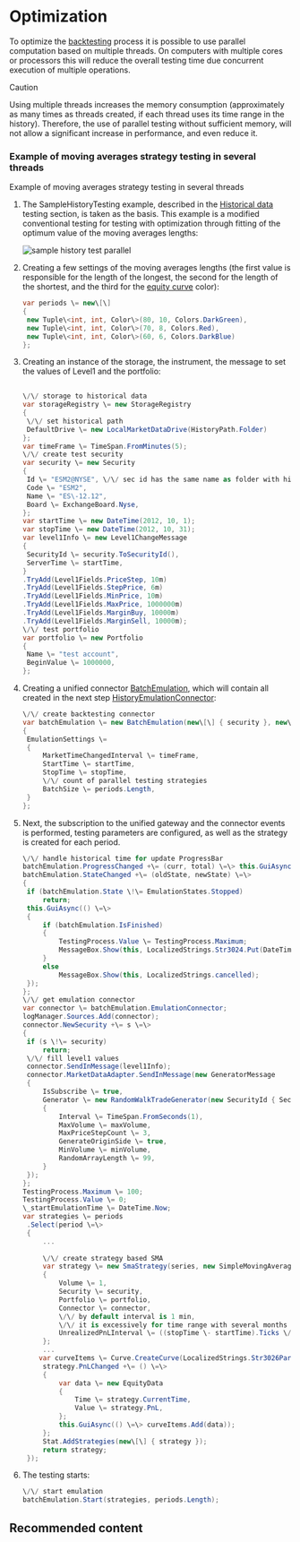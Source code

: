 # Optimization

To optimize the [backtesting](StrategyTestingHistory.md) process it is possible to use parallel computation based on multiple threads. On computers with multiple cores or processors this will reduce the overall testing time due concurrent execution of multiple operations. 

> [!CAUTION]
> Using multiple threads increases the memory consumption (approximately as many times as threads created, if each thread uses its time range in the history). Therefore, the use of parallel testing without sufficient memory, will not allow a significant increase in performance, and even reduce it. 

### Example of moving averages strategy testing in several threads

Example of moving averages strategy testing in several threads

1. The SampleHistoryTesting example, described in the [Historical data](StrategyTestingHistory.md) testing section, is taken as the basis. This example is a modified conventional testing for testing with optimization through fitting of the optimum value of the moving averages lengths: 

   ![sample history test parallel](~/images/sample_history_test_parallel.png)
2. Creating a few settings of the moving averages lengths (the first value is responsible for the length of the longest, the second for the length of the shortest, and the third for the [equity curve](Equity.md) color): 

   ```cs
   var periods \= new\[\]
   {
   	new Tuple\<int, int, Color\>(80, 10, Colors.DarkGreen),
   	new Tuple\<int, int, Color\>(70, 8, Colors.Red),
   	new Tuple\<int, int, Color\>(60, 6, Colors.DarkBlue)
   };
   ```
3. Creating an instance of the storage, the instrument, the message to set the values of Level1 and the portfolio: 

   ```cs
   					
   \/\/ storage to historical data
   var storageRegistry \= new StorageRegistry
   {
   	\/\/ set historical path
   	DefaultDrive \= new LocalMarketDataDrive(HistoryPath.Folder)
   };
   var timeFrame \= TimeSpan.FromMinutes(5);
   \/\/ create test security
   var security \= new Security
   {
   	Id \= "ESM2@NYSE", \/\/ sec id has the same name as folder with historical data
   	Code \= "ESM2",
   	Name \= "ES\-12.12",
   	Board \= ExchangeBoard.Nyse,
   };
   var startTime \= new DateTime(2012, 10, 1);
   var stopTime \= new DateTime(2012, 10, 31);
   var level1Info \= new Level1ChangeMessage
   {
   	SecurityId \= security.ToSecurityId(),
   	ServerTime \= startTime,
   }
   .TryAdd(Level1Fields.PriceStep, 10m)
   .TryAdd(Level1Fields.StepPrice, 6m)
   .TryAdd(Level1Fields.MinPrice, 10m)
   .TryAdd(Level1Fields.MaxPrice, 1000000m)
   .TryAdd(Level1Fields.MarginBuy, 10000m)
   .TryAdd(Level1Fields.MarginSell, 10000m);
   \/\/ test portfolio
   var portfolio \= new Portfolio
   {
   	Name \= "test account",
   	BeginValue \= 1000000,
   };
   ```
4. Creating a unified connector [BatchEmulation](../api/StockSharp.Algo.Strategies.Testing.BatchEmulation.html), which will contain all created in the next step [HistoryEmulationConnector](../api/StockSharp.Algo.Testing.HistoryEmulationConnector.html): 

   ```cs
   \/\/ create backtesting connector
   var batchEmulation \= new BatchEmulation(new\[\] { security }, new\[\] { portfolio }, storageRegistry)
   {
   	EmulationSettings \=
   	{
   		MarketTimeChangedInterval \= timeFrame,
   		StartTime \= startTime,
   		StopTime \= stopTime,
   		\/\/ count of parallel testing strategies
   		BatchSize \= periods.Length,
   	}
   };
   ```
5. Next, the subscription to the unified gateway and the connector events is performed, testing parameters are configured, as well as the strategy is created for each period. 

   ```cs
   \/\/ handle historical time for update ProgressBar
   batchEmulation.ProgressChanged +\= (curr, total) \=\> this.GuiAsync(() \=\> TestingProcess.Value \= total);
   batchEmulation.StateChanged +\= (oldState, newState) \=\>
   {
   	if (batchEmulation.State \!\= EmulationStates.Stopped)
   		return;
   	this.GuiAsync(() \=\>
   	{
   		if (batchEmulation.IsFinished)
   		{
   			TestingProcess.Value \= TestingProcess.Maximum;
   			MessageBox.Show(this, LocalizedStrings.Str3024.Put(DateTime.Now \- \_startEmulationTime));
   		}
   		else
   			MessageBox.Show(this, LocalizedStrings.cancelled);
   	});
   };
   \/\/ get emulation connector
   var connector \= batchEmulation.EmulationConnector;
   logManager.Sources.Add(connector);
   connector.NewSecurity +\= s \=\>
   {
   	if (s \!\= security)
   		return;
   	\/\/ fill level1 values
   	connector.SendInMessage(level1Info);
   	connector.MarketDataAdapter.SendInMessage(new GeneratorMessage
   	{
   		IsSubscribe \= true,
   		Generator \= new RandomWalkTradeGenerator(new SecurityId { SecurityCode \= security.Code })
   		{
   			Interval \= TimeSpan.FromSeconds(1),
   			MaxVolume \= maxVolume,
   			MaxPriceStepCount \= 3,	
   			GenerateOriginSide \= true,
   			MinVolume \= minVolume,
   			RandomArrayLength \= 99,
   		}
   	});				
   };
   TestingProcess.Maximum \= 100;
   TestingProcess.Value \= 0;
   \_startEmulationTime \= DateTime.Now;
   var strategies \= periods
   	.Select(period \=\>
   	{
   		...
       
   		\/\/ create strategy based SMA
   		var strategy \= new SmaStrategy(series, new SimpleMovingAverage { Length \= period.Item1 }, new SimpleMovingAverage { Length \= period.Item2 })
   		{
   			Volume \= 1,
   			Security \= security,
   			Portfolio \= portfolio,
   			Connector \= connector,
   			\/\/ by default interval is 1 min,
   			\/\/ it is excessively for time range with several months
   			UnrealizedPnLInterval \= ((stopTime \- startTime).Ticks \/ 1000).To\<TimeSpan\>()
   		};
   		...
       var curveItems \= Curve.CreateCurve(LocalizedStrings.Str3026Params.Put(period.Item1, period.Item2), period.Item3, ChartIndicatorDrawStyles.Line);
   		strategy.PnLChanged +\= () \=\>
   		{
   			var data \= new EquityData
   			{
   				Time \= strategy.CurrentTime,
   				Value \= strategy.PnL,
   			};
   			this.GuiAsync(() \=\> curveItems.Add(data));
   		};
   		Stat.AddStrategies(new\[\] { strategy });
   		return strategy;
   	});
   ```
6. The testing starts: 

   ```cs
   \/\/ start emulation
   batchEmulation.Start(strategies, periods.Length);
   ```

## Recommended content
